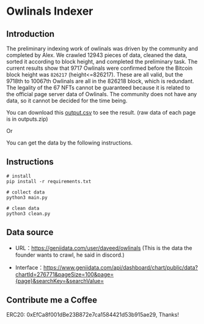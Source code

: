 # Owlinals Indexer

## Introduction

The preliminary indexing work of owlinals was driven by the community and completed by Alex. We crawled 12943 pieces of data, cleaned the data, sorted it according to block height, and completed the preliminary task. The current results show that 9717 Owlinals were confirmed before the Bitcoin block height was `826217` (height<=826217). These are all valid, but the 9718th to 10067th Owlinals are all in the 826218 block, which is redundant. The legality of the 67 NFTs cannot be guaranteed because it is related to the official page server data of Owlinals. The community does not have any data, so it cannot be decided for the time being.

You can download this [output.csv](https://github.com/OwlinalsDAO/index/blob/main/output.csv) to see the result. (raw data of each page is in outputs.zip)

Or 

You can get the data by the following instructions.

## Instructions

```
# install
pip install -r requirements.txt

# collect data
python3 main.py

# clean data
python3 clean.py
```

## Data source

- URL：https://geniidata.com/user/daveed/owlinals (This is the data the founder wants to crawl, he said in discord.)

- Interface：https://www.geniidata.com/api/dashboard/chart/public/data?chartId=276771&pageSize=100&page={page}&searchKey=&searchValue=

## Contribute me a Coffee

ERC20: 0xEfCa8f001dBe23B872e7ca1584421d53b915ae29, Thanks!
